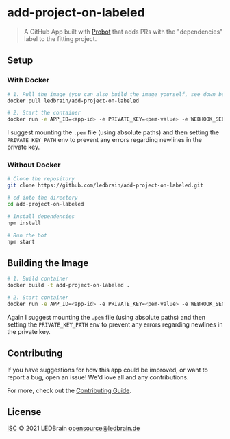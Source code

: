 # add-project-on-labeled

> A GitHub App built with [Probot](https://github.com/probot/probot) that adds PRs with the "dependencies" label to the fitting project.

## Setup

### With Docker

```sh
# 1. Pull the image (you can also build the image yourself, see down below for more information)
docker pull ledbrain/add-project-on-labeled

# 2. Start the container
docker run -e APP_ID=<app-id> -e PRIVATE_KEY=<pem-value> -e WEBHOOK_SECRET=<webhook-secret> ledbrain/add-project-on-labeled
```
I suggest mounting the `.pem` file (using absolute paths) and then setting the `PRIVATE_KEY_PATH` env to prevent any errors regarding newlines in the private key.

### Without Docker

```sh
# Clone the repository
git clone https://github.com/ledbrain/add-project-on-labeled.git

# cd into the directory
cd add-project-on-labeled

# Install dependencies
npm install

# Run the bot
npm start
```

## Building the Image

```sh
# 1. Build container
docker build -t add-project-on-labeled .

# 2. Start container
docker run -e APP_ID=<app-id> -e PRIVATE_KEY=<pem-value> -e WEBHOOK_SECRET=<webhook-secret> add-project-on-labeled
```
Again I suggest mounting the `.pem` file (using absolute paths) and then setting the `PRIVATE_KEY_PATH` env to prevent any errors regarding newlines in the private key.

## Contributing

If you have suggestions for how this app could be improved, or want to report a bug, open an issue! We'd love all and any contributions.

For more, check out the [Contributing Guide](CONTRIBUTING.md).

## License

[ISC](LICENSE) © 2021 LEDBrain <opensource@ledbrain.de>
